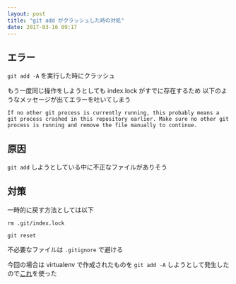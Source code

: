 ```yaml
---
layout: post
title: "git add がクラッシュした時の対処"
date: 2017-03-16 09:17
---
```


## エラー

`git add -A` を実行した時にクラッシュ

もう一度同じ操作をしようとしても index.lock がすでに存在するため
以下のようなメッセージが出てエラーを吐いてしまう

```
If no other git process is currently running, this probably means a
git process crashed in this repository earlier. Make sure no other git
process is running and remove the file manually to continue.
```

## 原因

`git add` しようとしている中に不正なファイルがありそう

## 対策

一時的に戻す方法としては以下

`rm .git/index.lock`

`git reset`

不必要なファイルは `.gitignore` で避ける

今回の場合は virtualenv で作成されたものを `git add -A` しようとして発生した
ので[これ](https://github.com/github/gitignore/blob/master/Global/VirtualEnv.gitignore)を使った
